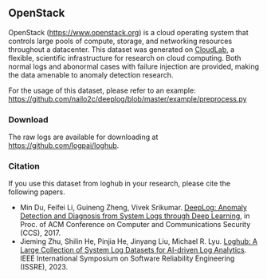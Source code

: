## OpenStack

OpenStack (https://www.openstack.org) is a cloud operating system that controls large pools of compute, storage, and networking resources throughout a datacenter. This dataset was generated on [CloudLab](https://cloudlab.us/), a flexible, scientific infrastructure for research on cloud computing. Both normal logs and abonormal cases with failure injection are provided, making the data amenable to anomaly detection research. 

For the usage of this dataset, please refer to an example: https://github.com/nailo2c/deeplog/blob/master/example/preprocess.py

### Download
The raw logs are available for downloading at https://github.com/logpai/loghub.

### Citation
If you use this dataset from loghub in your research, please cite the following papers.
+ Min Du, Feifei Li, Guineng Zheng, Vivek Srikumar. [DeepLog: Anomaly Detection and Diagnosis from System Logs through Deep Learning](https://acmccs.github.io/papers/p1285-duA.pdf), in Proc. of ACM Conference on Computer and Communications Security (CCS), 2017. 
+ Jieming Zhu, Shilin He, Pinjia He, Jinyang Liu, Michael R. Lyu. [Loghub: A Large Collection of System Log Datasets for AI-driven Log Analytics](https://arxiv.org/abs/2008.06448). IEEE International Symposium on Software Reliability Engineering (ISSRE), 2023.
